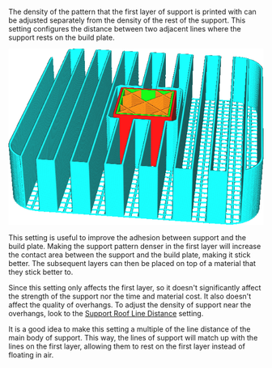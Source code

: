 The density of the pattern that the first layer of support is printed with can be adjusted separately from the density of the rest of the support. This setting configures the distance between two adjacent lines where the support rests on the build plate.

![The pattern of the first layer is twice as dense as the rest of the support](../images/support_initial_layer_line_distance.png)

This setting is useful to improve the adhesion between support and the build plate. Making the support pattern denser in the first layer will increase the contact area between the support and the build plate, making it stick better. The subsequent layers can then be placed on top of a material that they stick better to.

Since this setting only affects the first layer, so it doesn't significantly affect the strength of the support nor the time and material cost. It also doesn't affect the quality of overhangs. To adjust the density of support near the overhangs, look to the [Support Roof Line Distance](support_roof_line_distance.md) setting.

It is a good idea to make this setting a multiple of the line distance of the main body of support. This way, the lines of support will match up with the lines on the first layer, allowing them to rest on the first layer instead of floating in air.